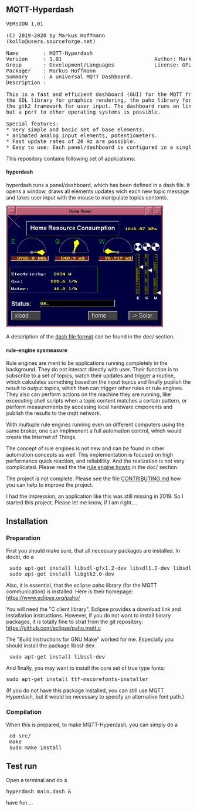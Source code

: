 ## MQTT-Hyperdash
<pre>
VERSION 1.01

(C) 2019-2020 by Markus Hoffmann
(kollo@users.sourceforge.net)

Name        : MQTT-Hyperdash
Version     : 1.01                              Author: Markus Hoffmann
Group       : Development/Languages             License: GPLv2
Packager    : Markus Hoffmann <kollo@users.sourceforge.net>
Summary     : A universal MQTT Dashboard.
Description :

This is a fast and efficient dashboard (GUI) for the MQTT framework. It uses
the SDL library for graphics rendering, the paho library for communication and
the gtk2 framework for user input. The dashboard runs on linux, 
but a port to other operating systems is possible. 

Special features: 
* Very simple and basic set of base elements. 
* animated analog input elements, potentiometers.
* Fast update rates of 20 Hz are possible.
* Easy to use: Each panel/dashboard is configured in a single .dash file.
</pre>

This repository contains following set of applications: 

#### hyperdash 
hyperdash runs a panel/dashboard, which has been defined in a dash file. It opens
a window, draws all elements updates wich each new topic message and takes
user input with the mouse to manipulate topics contents. 

![Smart Home Dashboard](screenshots/Haussteuerung.png)

A description of the [dash file format](doc/MQTT-Hyperdash-file-format.md) can
be found in the doc/ section.


#### rule-engine sysmeasure

Rule engines are ment to be applications running completely in the background. 
They do not interact directly with user. Their function is to subscribe to a 
set of topics, watch their updates and trigger a routine, which calculates 
something based on the input topics and finally puplish the result to output
topics, which then can trigger other rules or rule engines. They also can
perform actions on the machine they are running, like excecuting shell scripts
when a topic content matches a certain pattern, or perform measurements by
accessing local hardware cmponents and publish the results to the mqtt network.

With multuple rule engines running even on different computers using the same
broker, one can implmenent a full automation control, which would create the
Internet of Things. 

The concept of rule engines is not new and can be found in other automation
concepts as well. This  implementation is focused on high performance quick
reaction, and reliablility. And the realization is not very complicated.  Please
read the the [rule engine howto](doc/MQTT-rule-engine-howto.md) in
the doc/ section.

The project is not complete. Please see the file 
[CONTRIBUTING.md](CONTRIBUTING.md) how you can help to improve the project. 

I had the impression, an application like this was still missing in 2019. 
So I started this project. Please let me know, if I am right....

## Installation

### Preparation

First you should make sure, that all necessary packages are installed. 
In doubt, do a 

<pre>
 sudo apt-get install libsdl-gfx1.2-dev libsdl1.2-dev libsdl-ttf2.0-dev
 sudo apt-get install libgtk2.0-dev 
</pre>

Also, it is essential, that the eclipse paho library 
(for the MQTT communication) is installed. 
Here is their homepage: https://www.eclipse.org/paho/

You will need the "C client library". Eclipse provides a download link
and installation instructions. However, if you do not want to install
binary packages, it is totally fine to strat from the git repository:
https://github.com/eclipse/paho.mqtt.c

The "Build instructions for GNU Make" worked for me. Especially you should 
install the package libssl-dev.

<pre>
 sudo apt-get install libssl-dev
</pre>
 
And finally, you may want to install the core set of true type fonts:

<pre>
sudo apt-get install ttf-mscorefonts-installer
</pre>

(If you do not have this package installed, you can still use MQTT Hyperdash, 
but it would be necessary to specify an alternative font path.)

### Compilation

When this is prepared, to make MQTT-Hyperdash, 
you can simply do a 

<pre>
 cd src/
 make
 sudo make install
</pre>

## Test run

Open a terminal and do a 

<pre>
hyperdash main.dash &
</pre>

have fun....
